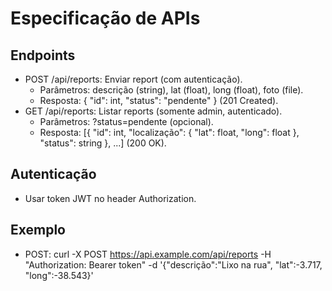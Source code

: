 # Especificação de APIs

## Endpoints
- POST /api/reports: Enviar report (com autenticação).
  - Parâmetros: descrição (string), lat (float), long (float), foto (file).
  - Resposta: { "id": int, "status": "pendente" } (201 Created).
- GET /api/reports: Listar reports (somente admin, autenticado).
  - Parâmetros: ?status=pendente (opcional).
  - Resposta: [{ "id": int, "localização": { "lat": float, "long": float }, "status": string }, ...] (200 OK).

## Autenticação
- Usar token JWT no header Authorization.

## Exemplo
- POST: curl -X POST https://api.example.com/api/reports -H "Authorization: Bearer token" -d '{"descrição":"Lixo na rua", "lat":-3.717, "long":-38.543}'
